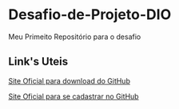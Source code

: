 # Desafio-de-Projeto-DIO
Meu Primeito Repositório para o desafio

## Link's Uteis

[Site Oficial para download do GitHub](https://gitforwindows.org/)

[Site Oficial para se cadastrar no GitHub](https://github.com/)

